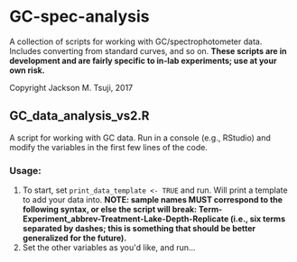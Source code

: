 # GC-spec-analysis
A collection of scripts for working with GC/spectrophotometer data. Includes converting from standard curves, and so on. **These scripts are in development and are fairly specific to in-lab experiments; use at your own risk.**

Copyright Jackson M. Tsuji, 2017

## GC_data_analysis_vs2.R
A script for working with GC data. Run in a console (e.g., RStudio) and modify the variables in the first few lines of the code.

### Usage:
1. To start, set `print_data_template <- TRUE` and run. Will print a template to add your data into.
**NOTE: sample names MUST correspond to the following syntax, or else the script will break: Term-Experiment_abbrev-Treatment-Lake-Depth-Replicate (i.e., six terms separated by dashes; this is something that should be better generalized for the future).**
2. Set the other variables as you'd like, and run...
